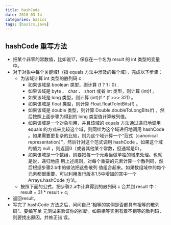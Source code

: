 ```yaml
---
title: hashCode
date: 2018-03-14
categories: basics
tags: [basics,java]
---
```


## hashCode 重写方法

- 把某个非零的常数值，比如说17，保存在一个名为 result 的 int 类型的变量中。
- 对于对象中每个关键域f（指 equals 方法中涉及的每个域），完成以下步骤：
  - 为该域计算 int 类型的散列码 c :
    - 如果该域是 boolean 类型，则计算 (f ? 1 : 0) .
    - 如果该域是 byte 、 char 、 short 或者 int 类型，则计算 (int)f 。
    - 如果该域是 long 类型，则计算 (int)(f ^ (f >>> 32)) 。
    - 如果该域是 float 类型，则计算 Float.floatToIntBits(f) 。
    - 如果该域是 double 类型，则计算 Double.doubleToLongBits(f) ，然后按照上面步骤为得到的 long 类型值计算散列值。
    - 如果该域是一个对象引用，并且该域的 equals 方法通过递归地调用 equals 的方式来比较这个域，则同样为这个域递归地调用 hashCode 。如果需要更复杂的比较，则为这个域计算一个“范式（canonical representation）”，然后针对这个范式调用 hashCode 。如果这个域的值为 null ，则返回0（或者其他某个常数，但通常是0）。
    - 如果该域是一个数组，则要把每一个元素当做单独的域来处理。也就是说，递归地应
用上述规则，对每个重要的元素计算一个散列码，然后根据步骤2.b中的做法把这些散列
值组合起来。如果数组域中的每个元素都很重要，可以利用发行版本1.5中增加的其中一个 Arrays.hashCode 方法。
  - 按照下面的公式，把步骤2.a中计算得到的散列码 c 合并到 result 中：
result = 31 * result + c;
- 返回result。
- 写完了 hashCode 方法之后，问问自己“相等的实例是否都具有相等的散列码”。要编写单
元测试来验证你的推断。如果相等实例有着不相等的散列码，则要找出原因，并修正错
误。
